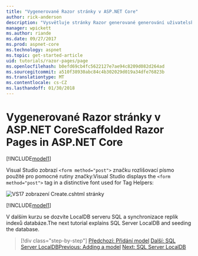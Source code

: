```yaml
---
title: "Vygenerované Razor stránky v ASP.NET Core"
author: rick-anderson
description: "Vysvětluje stránky Razor generované generování uživatelského rozhraní."
manager: wpickett
ms.author: riande
ms.date: 09/27/2017
ms.prod: aspnet-core
ms.technology: aspnet
ms.topic: get-started-article
uid: tutorials/razor-pages/page
ms.openlocfilehash: b0efd69cb4fc5622127e7ae94c8209d082d264ad
ms.sourcegitcommit: a510f38930abc84c4b302029d019a34dfe76823b
ms.translationtype: MT
ms.contentlocale: cs-CZ
ms.lasthandoff: 01/30/2018
---
```

# <a name="scaffolded-razor-pages-in-aspnet-core"></a><span data-ttu-id="1aa5a-103">Vygenerované Razor stránky v ASP.NET Core</span><span class="sxs-lookup"><span data-stu-id="1aa5a-103">Scaffolded Razor Pages in ASP.NET Core</span></span>

[!INCLUDE[model1](../../includes/RP/page1.md)]

<span data-ttu-id="1aa5a-104">Visual Studio zobrazí `<form method="post">` značku rozlišovací písmo použité pro pomocné rutiny značky:</span><span class="sxs-lookup"><span data-stu-id="1aa5a-104">Visual Studio displays the `<form method="post">` tag in a distinctive font used for Tag Helpers:</span></span> 

![VS17 zobrazení Create.cshtml stránky](page/_static/th.png)

[!INCLUDE[model1](../../includes/RP/page2.md)]

<span data-ttu-id="1aa5a-106">V dalším kurzu se dozvíte LocalDB serveru SQL a synchronizace replik indexů databáze.</span><span class="sxs-lookup"><span data-stu-id="1aa5a-106">The next tutorial explains SQL Server LocalDB and seeding the database.</span></span>

>[!div class="step-by-step"]
<span data-ttu-id="1aa5a-107">[Předchozí: Přidání model](xref:tutorials/razor-pages/model)
[Další: SQL Server LocalDB](xref:tutorials/razor-pages/sql)</span><span class="sxs-lookup"><span data-stu-id="1aa5a-107">[Previous: Adding a model](xref:tutorials/razor-pages/model)
[Next: SQL Server LocalDB](xref:tutorials/razor-pages/sql)</span></span>
